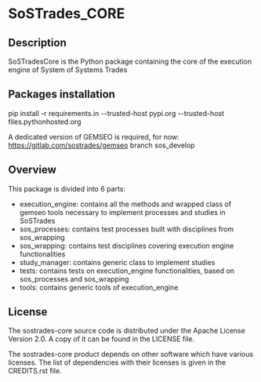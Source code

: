 
# SoSTrades_CORE


## Description
SoSTradesCore is the Python package containing the core of the execution engine of System of Systems Trades

## Packages installation
pip install -r requirements.in --trusted-host pypi.org --trusted-host files.pythonhosted.org 

A dedicated version of GEMSEO is required, for now:
https://gitlab.com/sostrades/gemseo branch sos_develop


## Overview
This package is divided into 6 parts:

- execution_engine: contains all the methods and wrapped class of gemseo tools necessary to implement processes and studies in SoSTrades
- sos_processes: contains test processes built with disciplines from sos_wrapping
- sos_wrapping: contains test disciplines covering execution engine functionalities
- study_manager: contains generic class to implement studies
- tests: contains tests on execution_engine functionalities, based on sos_processes and sos_wrapping
- tools: contains generic tools of execution_engine

## License
The sostrades-core source code is distributed under the Apache License Version 2.0.
A copy of it can be found in the LICENSE file.

The sostrades-core product depends on other software which have various licenses.
The list of dependencies with their licenses is given in the CREDITS.rst file.
